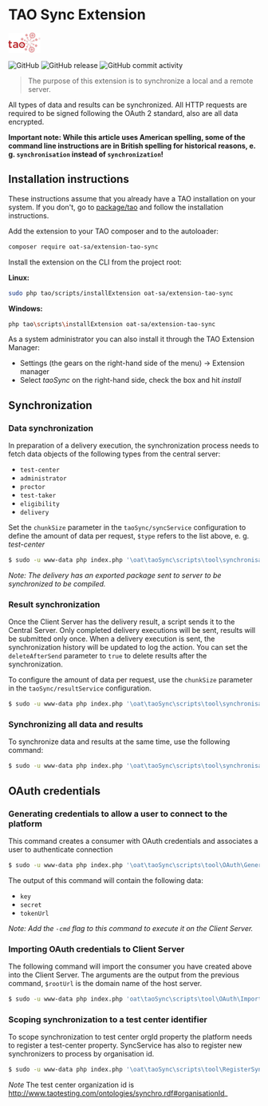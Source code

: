 # TAO Sync Extension

![TAO Logo](https://github.com/oat-sa/taohub-developer-guide/raw/master/resources/tao-logo.png)

![GitHub](https://img.shields.io/github/license/oat-sa/extension-tao-sync.svg)
![GitHub release](https://img.shields.io/github/release/oat-sa/extension-tao-sync.svg)
![GitHub commit activity](https://img.shields.io/github/commit-activity/y/oat-sa/extension-tao-sync.svg)

> The purpose of this extension is to synchronize a local and a remote server. 

All types of data and results can be synchronized. All HTTP requests are required to be signed following the OAuth 2 standard, also are all data encrypted.

**Important note: While this article uses American spelling, some of the command line instructions are in British spelling for historical reasons, e. g. `synchronisation` instead of `synchronization`!**

## Installation instructions

These instructions assume that you already have a TAO installation on your system. If you don't, go to
[package/tao](https://github.com/oat-sa/package-tao) and follow the installation instructions.


Add the extension to your TAO composer and to the autoloader:
```bash
composer require oat-sa/extension-tao-sync
```

Install the extension on the CLI from the project root:

**Linux:**
```bash
sudo php tao/scripts/installExtension oat-sa/extension-tao-sync
```

**Windows:**
```bash
php tao\scripts\installExtension oat-sa/extension-tao-sync
```

As a system administrator you can also install it through the TAO Extension Manager:
- Settings (the gears on the right-hand side of the menu) -> Extension manager
- Select _taoSync_ on the right-hand side, check the box and hit _install_

## Synchronization

### Data synchronization

In preparation of a delivery execution, the synchronization process needs to fetch data objects of the following types from the central server:

* `test-center`
* `administrator`
* `proctor`
* `test-taker`
* `eligibility`
* `delivery`

Set the `chunkSize` parameter in the `taoSync/syncService` configuration to define the amount of data per request, `$type` refers to the list above, e. g. _test-center_

```bash
$ sudo -u www-data php index.php '\oat\taoSync\scripts\tool\synchronisation\SynchronizeData' [--type=$type]
```

_Note: The delivery has an exported package sent to server to be synchronized to be compiled._

### Result synchronization

Once the Client Server has the delivery result, a script sends it to the Central Server. Only completed delivery executions will be sent, results will be submitted only once. When a delivery execution is sent, the synchronization history will be updated to log the action. You can set the `deleteAfterSend` parameter to `true` to delete results after the synchronization.

To configure the amount of data per request, use the `chunkSize` parameter in the `taoSync/resultService` configuration.

```bash
$ sudo -u www-data php index.php '\oat\taoSync\scripts\tool\synchronisation\SynchronizeResult'
```

### Synchronizing all data and results

To synchronize data and results at the same time, use the following command:

```bash
$ sudo -u www-data php index.php '\oat\taoSync\scripts\tool\synchronisation\SynchronizeAll'
```

## OAuth credentials

### Generating credentials to allow a user to connect to the platform

This command creates a consumer with OAuth credentials and associates a user to authenticate connection

```bash
$ sudo -u www-data php index.php '\oat\taoSync\scripts\tool\OAuth\GenerateOAuthCredentials'
```

The output of this command will contain the following data:
- `key`
- `secret`
- `tokenUrl`

_Note: Add the `-cmd` flag to this command to execute it on the Client Server._

### Importing OAuth credentials to Client Server

The following command will import the consumer you have created above into the Client Server. The arguments are the output from the previous command, `$rootUrl` is the domain name of the host server.

```bash
$ sudo -u www-data php index.php 'oat\taoSync\scripts\tool\OAuth\ImportOAuthCredentials' -k $key -s $secret -tu $tokenUrl -u $rootUrl
```

### Scoping synchronization to a test center identifier

To scope synchronization to test center orgId property the platform needs to register a test-center property. 
SyncService has also to register new synchronizers to process by organisation id.
```bash
$ sudo -u www-data php index.php '\oat\taoSync\scripts\tool\RegisterSyncServiceByOrgId'
```

_Note_ The test center organization id is http://www.taotesting.com/ontologies/synchro.rdf#organisationId_

